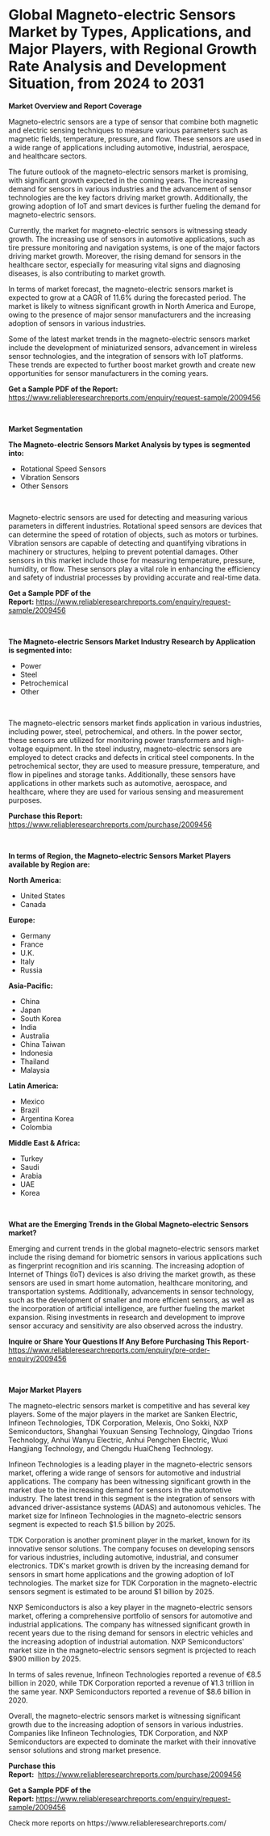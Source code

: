 <p><h1>Global Magneto-electric Sensors Market by Types, Applications, and Major Players, with Regional Growth Rate Analysis and Development Situation, from 2024 to 2031</h1></p><p><strong>Market Overview and Report Coverage</strong></p>
<p><p>Magneto-electric sensors are a type of sensor that combine both magnetic and electric sensing techniques to measure various parameters such as magnetic fields, temperature, pressure, and flow. These sensors are used in a wide range of applications including automotive, industrial, aerospace, and healthcare sectors.</p><p>The future outlook of the magneto-electric sensors market is promising, with significant growth expected in the coming years. The increasing demand for sensors in various industries and the advancement of sensor technologies are the key factors driving market growth. Additionally, the growing adoption of IoT and smart devices is further fueling the demand for magneto-electric sensors.</p><p>Currently, the market for magneto-electric sensors is witnessing steady growth. The increasing use of sensors in automotive applications, such as tire pressure monitoring and navigation systems, is one of the major factors driving market growth. Moreover, the rising demand for sensors in the healthcare sector, especially for measuring vital signs and diagnosing diseases, is also contributing to market growth.</p><p>In terms of market forecast, the magneto-electric sensors market is expected to grow at a CAGR of 11.6% during the forecasted period. The market is likely to witness significant growth in North America and Europe, owing to the presence of major sensor manufacturers and the increasing adoption of sensors in various industries.</p><p>Some of the latest market trends in the magneto-electric sensors market include the development of miniaturized sensors, advancement in wireless sensor technologies, and the integration of sensors with IoT platforms. These trends are expected to further boost market growth and create new opportunities for sensor manufacturers in the coming years.</p></p>
<p><strong>Get a Sample PDF of the Report:</strong> <a href="https://www.reliableresearchreports.com/enquiry/request-sample/2009456">https://www.reliableresearchreports.com/enquiry/request-sample/2009456</a></p>
<p>&nbsp;</p>
<p><strong>Market Segmentation</strong></p>
<p><strong>The Magneto-electric Sensors Market Analysis by types is segmented into:</strong></p>
<p><ul><li>Rotational Speed Sensors</li><li>Vibration Sensors</li><li>Other Sensors</li></ul></p>
<p>&nbsp;</p>
<p><p>Magneto-electric sensors are used for detecting and measuring various parameters in different industries. Rotational speed sensors are devices that can determine the speed of rotation of objects, such as motors or turbines. Vibration sensors are capable of detecting and quantifying vibrations in machinery or structures, helping to prevent potential damages. Other sensors in this market include those for measuring temperature, pressure, humidity, or flow. These sensors play a vital role in enhancing the efficiency and safety of industrial processes by providing accurate and real-time data.</p></p>
<p><strong>Get a Sample PDF of the Report:</strong>&nbsp;<a href="https://www.reliableresearchreports.com/enquiry/request-sample/2009456">https://www.reliableresearchreports.com/enquiry/request-sample/2009456</a></p>
<p>&nbsp;</p>
<p><strong>The Magneto-electric Sensors Market Industry Research by Application is segmented into:</strong></p>
<p><ul><li>Power</li><li>Steel</li><li>Petrochemical</li><li>Other</li></ul></p>
<p>&nbsp;</p>
<p><p>The magneto-electric sensors market finds application in various industries, including power, steel, petrochemical, and others. In the power sector, these sensors are utilized for monitoring power transformers and high-voltage equipment. In the steel industry, magneto-electric sensors are employed to detect cracks and defects in critical steel components. In the petrochemical sector, they are used to measure pressure, temperature, and flow in pipelines and storage tanks. Additionally, these sensors have applications in other markets such as automotive, aerospace, and healthcare, where they are used for various sensing and measurement purposes.</p></p>
<p><strong>Purchase this Report:</strong>&nbsp; <a href="https://www.reliableresearchreports.com/purchase/2009456">https://www.reliableresearchreports.com/purchase/2009456</a></p>
<p>&nbsp;</p>
<p><strong>In terms of Region, the Magneto-electric Sensors Market Players available by Region are:</strong></p>
<p>
    <p> <strong> North America: </strong>
        <ul>
            <li>United States</li>
            <li>Canada</li>
        </ul>
        </p> 
    <p> <strong> Europe: </strong>
        <ul>
            <li>Germany</li>
            <li>France</li>
            <li>U.K.</li>
            <li>Italy</li>
            <li>Russia</li>
        </ul>
        </p> 
    <p> <strong> Asia-Pacific: </strong>
        <ul>
            <li>China</li>
            <li>Japan</li>
            <li>South Korea</li>
            <li>India</li>
            <li>Australia</li>
            <li>China Taiwan</li>
            <li>Indonesia</li>
            <li>Thailand</li>
            <li>Malaysia</li>
        </ul>
        </p> 
    <p> <strong> Latin America: </strong>
        <ul>
            <li>Mexico</li>
            <li>Brazil</li>
            <li>Argentina Korea</li>
            <li>Colombia</li>
        </ul>
        </p> 
    <p> <strong> Middle East & Africa: </strong>
        <ul>
            <li>Turkey</li>
            <li>Saudi</li>
            <li>Arabia</li>
            <li>UAE</li>
            <li>Korea</li>
        </ul>
    </p>
    </p>
<p>&nbsp;</p>
<p><strong>What are the Emerging Trends in the Global Magneto-electric Sensors market?</strong></p>
<p><p>Emerging and current trends in the global magneto-electric sensors market include the rising demand for biometric sensors in various applications such as fingerprint recognition and iris scanning. The increasing adoption of Internet of Things (IoT) devices is also driving the market growth, as these sensors are used in smart home automation, healthcare monitoring, and transportation systems. Additionally, advancements in sensor technology, such as the development of smaller and more efficient sensors, as well as the incorporation of artificial intelligence, are further fueling the market expansion. Rising investments in research and development to improve sensor accuracy and sensitivity are also observed across the industry.</p></p>
<p><strong>Inquire or Share Your Questions If Any Before Purchasing This Report</strong>- <a href="https://www.reliableresearchreports.com/enquiry/pre-order-enquiry/2009456">https://www.reliableresearchreports.com/enquiry/pre-order-enquiry/2009456</a></p>
<p>&nbsp;</p>
<p><strong>Major Market Players</strong></p>
<p><p>The magneto-electric sensors market is competitive and has several key players. Some of the major players in the market are Sanken Electric, Infineon Technologies, TDK Corporation, Melexis, Ono Sokki, NXP Semiconductors, Shanghai Youxuan Sensing Technology, Qingdao Trions Technology, Anhui Wanyu Electric, Anhui Pengchen Electric, Wuxi Hangjiang Technology, and Chengdu HuaiCheng Technology.</p><p>Infineon Technologies is a leading player in the magneto-electric sensors market, offering a wide range of sensors for automotive and industrial applications. The company has been witnessing significant growth in the market due to the increasing demand for sensors in the automotive industry. The latest trend in this segment is the integration of sensors with advanced driver-assistance systems (ADAS) and autonomous vehicles. The market size for Infineon Technologies in the magneto-electric sensors segment is expected to reach $1.5 billion by 2025.</p><p>TDK Corporation is another prominent player in the market, known for its innovative sensor solutions. The company focuses on developing sensors for various industries, including automotive, industrial, and consumer electronics. TDK's market growth is driven by the increasing demand for sensors in smart home applications and the growing adoption of IoT technologies. The market size for TDK Corporation in the magneto-electric sensors segment is estimated to be around $1 billion by 2025.</p><p>NXP Semiconductors is also a key player in the magneto-electric sensors market, offering a comprehensive portfolio of sensors for automotive and industrial applications. The company has witnessed significant growth in recent years due to the rising demand for sensors in electric vehicles and the increasing adoption of industrial automation. NXP Semiconductors' market size in the magneto-electric sensors segment is projected to reach $900 million by 2025.</p><p>In terms of sales revenue, Infineon Technologies reported a revenue of €8.5 billion in 2020, while TDK Corporation reported a revenue of ¥1.3 trillion in the same year. NXP Semiconductors reported a revenue of $8.6 billion in 2020.</p><p>Overall, the magneto-electric sensors market is witnessing significant growth due to the increasing adoption of sensors in various industries. Companies like Infineon Technologies, TDK Corporation, and NXP Semiconductors are expected to dominate the market with their innovative sensor solutions and strong market presence.</p></p>
<p><strong>Purchase this Report:</strong>&nbsp;&nbsp;<a href="https://www.reliableresearchreports.com/purchase/2009456">https://www.reliableresearchreports.com/purchase/2009456</a></p>
<p></p>
<p><strong>Get a Sample PDF of the Report:</strong>&nbsp;<a href="https://www.reliableresearchreports.com/enquiry/request-sample/2009456">https://www.reliableresearchreports.com/enquiry/request-sample/2009456</a></p>
<p>Check more reports on https://www.reliableresearchreports.com/</p>